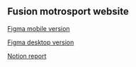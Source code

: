 ## Fusion motrosport website

[Figma mobile version](https://www.figma.com/proto/XcL4ssV5h05pYAEm7pYRhq/HCI_project_mobile?node-id=11%3A5&starting-point-node-id=11%3A5)

[Figma desktop version](https://www.figma.com/proto/QKLNlhhD1t747fHk57NbRO/HCI_project_desktop?node-id=1%3A2&scaling=contain&page-id=0%3A1&starting-point-node-id=1%3A2)

[Notion report](https://www.notion.so/Fusion-Motosport-web-stranica-302bb09baf244380aab07ef983b3a833)
